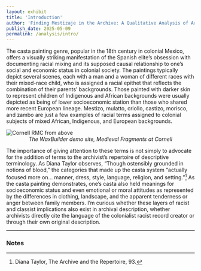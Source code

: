 ```yaml
---
layout: exhibit
title: 'Introduction'
author: 'Finding Mestizaje in the Archive: A Qualitative Analysis of Archival Description of Race and Caste'
publish_date: 2025-05-09
permalink: /analysis/intro/
---
```


The casta painting genre, popular in the 18th century in colonial Mexico, offers a visually striking manifestation of the Spanish elite’s obsession with documenting racial mixing  and its supposed causal relationship to one’s social and economic status in colonial society. The paintings typically depict several scenes, each with a man and a woman of different races with their mixed-race child, who is assigned a racial epithet that reflects the combination of their parents’ backgrounds. Those painted with darker skin to represent children of Indigenous and African backgrounds were usually depicted as being of lower socioeconomic station  than those who shared more recent European lineage. Mestizo, mulatto, criollo, castizo, morisco, and zambo are just a few examples of racial terms assigned to colonial subjects of mixed African, Indigenous, and European backgrounds. 

<img src="https://katelynautumn28.github.io/findingmestizaje/img/Casta_painting_all-2.jpg" class="center" alt="Cornell RMC from above">
<div style="text-align:center">
<em>The WaxBuilder demo site, Medieval Fragments at Cornell</em>
</div>

The importance of giving attention to these terms is not simply to advocate for the addition of terms to the archivist’s repertoire of descriptive terminology. As Diana Taylor observes, “Though ostensibly grounded in notions of blood,” the categories that made up the casta system “actually focused more on… manner, dress, style, language, religion, and setting.”[^1] As the casta painting demonstrates, one’s casta also held meanings for socioeconomic status and even emotional or moral attitudes as represented by the differences in clothing, landscape, and the apparent tenderness or anger between family members. I’m curious whether these layers of racist and classist implications also exist in archival description, whether archivists directly cite the language of the colonialist racist record creator or through their own original description. 

---

### Notes

[^1]: Diana Taylor, The Archive and the Repertoire, 93. 
